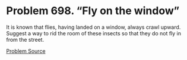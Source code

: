 # Problem 698. “Fly on the window”

It is known that flies, having landed on a window, always crawl upward. Suggest a way to rid the room of these insects so that they do not fly in from the street.

[Problem Source](https://www.trizland.ru/tasks/5328/)